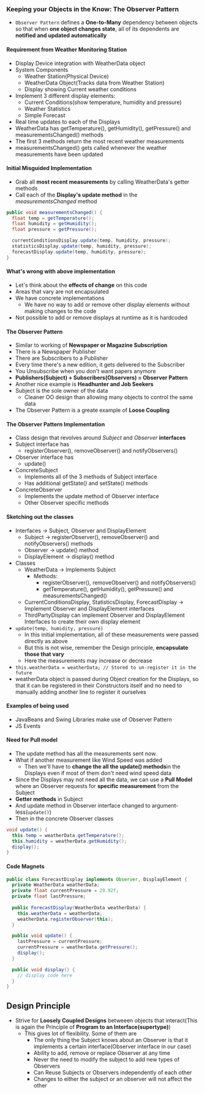 ### Keeping your Objects in the Know: The Observer Pattern

* `Observer Pattern` defines a **One-to-Many** dependency between objects so that when **one object changes state**, all of its dependents are **notified and updated automatically**

#### Requirement from Weather Monitoring Station

* Display Device integration with WeatherData object
* System Components
  * Weather Station(Physical Device)
  * WeatherData Object(Tracks data from Weather Station)
  * Display showing Current weather conditions
* Implement 3 different display elements:
  * Current Conditions(show temperature, humidity and pressure)
  * Weather Statistics
  * Simple Forecast
* Real time updates to each of the Displays
* WeatherData has getTemperature(), getHumidity(), getPressure() and measurementsChanged() methods
* The first 3 methods return the most recent weather measurements
* measurementsChanged() gets called whenever the weather measurements have been updated

#### Initial Misguided Implementation

* Grab all **most recent measurements** by calling WeatherData's getter methods
* Call each of the **Display's update method** in the *measurementsChanged* method
```java
public void measurementsChanged() {
  float temp = getTemperature();
  float humidity = getHumidity();
  float pressure = getPressure();

  currentConditionsDisplay.update(temp, humidity, pressure);
  statisticsDisplay.update(temp, humidity, pressure);
  forecastDisplay.update(temp, humidity, pressure);
}
```

#### What's wrong with above implementation

* Let's think about the **effects of change** on this code
* Areas that vary are not encapsulated
* We have concrete implementations
  * We have no way to add or remove other display elements without making changes to the code
* Not possible to add or remove displays at runtime as it is hardcoded

#### The Observer Pattern

* Similar to working of **Newspaper or Magazine Subscription**
* There is a Newspaper Publisher
* There are Subscribers to a Publisher
* Every time there's a new edition, it gets delivered to the Subscriber
* You Unsubscribe when you don't want papers anymore
* **Publishers(Subject) + Subscribers(Observers) = Observer Pattern**
* Another nice example is **Headhunter and Job Seekers**
* Subject is the sole owner of the data
  * Cleaner OO design than allowing many objects to control the same data
* The Observer Pattern is a greate example of **Loose Coupling**

#### The Observer Pattern Implementation

* Class design that revolves around *Subject* and *Observer* **interfaces**
* Subject interface has
  * registerObserver(), removeObserver() and notifyObservers()
* Observer interface has
  * update()
* ConcreteSubject
  * Implements all of the 3 methods of Subject interface
  * Has additional getState() and setState() methods
* ConcreteObserver
  * Implements the update method of Observer interface
  * Other Observer specific methods

#### Sketching out the classes

* Interfaces -> Subject, Observer and DisplayElement
  * Subject -> registerObserver(), removeObserver() and notifyObservers() methods
  * Observer -> update() method
  * DisplayElement -> display() method
* Classes
  * WeatherData -> Implements Subject
    * Methods: 
      * registerObserver(), removeObserver() and notifyObservers()
      * getTemperature(), getHumidity(), getPressure() and measurementsChanged()
  * CurrentConditionsDisplay, StatisticsDisplay, ForecastDisplay -> Implement Observer and DisplayElement interfaces
  * ThirdPartyDisplay can implement Observer and DisplayElement Interfaces to create their own display element
* `update(temp, humidity, pressure)`
  * In this initial implementation, all of these measurements were passed directly as above
  * But this is not wise, remember the Design principle, **encapsulate those that vary**
  * Here the measurements may increase or decrease
* `this.weatherData = weatherData; // Stored to un-register it in the future`
* weatherData object is passed during Object creation for the Displays, so that it can be registered in their Constructors itself and no need to manually adding another line to register it ourselves

#### Examples of being used

* JavaBeans and Swing Libraries make use of Observer Pattern
* JS Events

#### Need for Pull model

* The update method has all the measurements sent now. 
* What if another measurement like Wind Speed was added
  * Then we'll have to **change the all the update() methods**in the Displays even if most of them don't need wind speed data
* Since the Displays may not need all the data, we can use a **Pull Model** where an Observer requests for **specific measurement** from the Subject
* **Getter methods** in Subject
* And update method in Observer interface changed to argument-less(`update()`)
* Then in the concrete Observer classes
```java
void update() {
  this.temp = weatherData.getTemperature();
  this.humidity = weatherData.getHumidity();
  display();
}
```

#### Code Magnets

```java
public class ForecastDisplay implements Observer, DisplayElement {
  private WeatherData weatherData;
  private float currentPressure = 29.92f;
  private float lastPressure;
  
  public ForecastDisplay(WeatherData weatherData) {
    this.weatherData = weatherData;
    weatherData.registerObserver(this);
  }

  public void update() {
    lastPressure = currentPressure;
    currentPressure = weatherData.getPressure();
    display();
  }

  public void display() {
    // display code here
  }
}
```


## Design Principle

* Strive for **Loosely Coupled Designs** betweeen objects that interact(This is again the Principle of **Program to an Interface(supertype)**)
  * This gives lot of flexibility. Some of them are
    * The only thing the Subject knows about an Observer is that it implements a certain interface(Observer interface in our case)
    * Ability to add, remove or replace Observer at any time
    * Never the need to modify the subject to add new types of Observers
    * Can Reuse Subjects or Observers independently of each other
    * Changes to either the subject or an observer will not affect the other